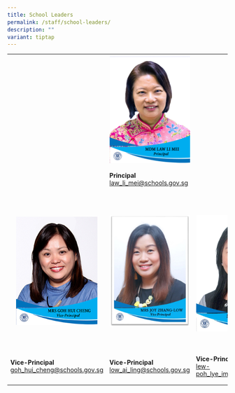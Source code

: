 ```yaml
---
title: School Leaders
permalink: /staff/school-leaders/
description: ""
variant: tiptap
---
```

<table><tbody><tr><td rowspan="1" colspan="1"><p></p></td><td rowspan="1" colspan="1"><div class="isomer-image-wrapper"><img style="margin: auto; outline: none; padding: 0px; border: none; clear: both; display: block; width: 186px; height: 247px;" height="auto" width="100%" alt="Mrs Daphne Yeoh.jpg" src="/images/MDM_LAW_LI_MEI___P.jpg"></div></td><td rowspan="1" colspan="1"><p></p></td></tr><tr><td rowspan="1" colspan="1"><p></p></td><td rowspan="1" colspan="1"><p><strong>Principal</strong><br><a href="mailto:law_li_mei@schools.gov.sg" rel="noopener noreferrer nofollow" target="">law_li_mei@schools.gov.sg</a></p></td><td rowspan="1" colspan="1"><p></p></td></tr><tr><td rowspan="1" colspan="1"><p><br></p><div class="isomer-image-wrapper"><img style="margin: auto; outline: none; padding: 0px; border: none; clear: both; display: block; width: 186px; height: 247px;" height="auto" width="100%" alt="Mrs Goh Hui Cheng.jpg" src="/images/Mrs%20Goh%20Hui%20Cheng.jpg"></div><p><br></p></td><td rowspan="1" colspan="1"><p><br></p><div class="isomer-image-wrapper"><img style="margin: auto; outline: none; padding: 0px; border: none; clear: both; display: block; width: 188px; height: 256px;" height="auto" width="100%" alt="Mrs Joy.jpg" src="/images/Mrs%20Joy.jpg"></div><p><br></p></td><td rowspan="1" colspan="1"><p></p><div class="isomer-image-wrapper"><img style="width: 100%" height="auto" width="100%" alt="" src="/images/MRS_LEW_POH_LYE_IMM___VP__resize_.jpg"></div></td></tr><tr><td rowspan="1" colspan="1"><p><strong>Vice-Principal</strong><br><a href="mailto:goh_hui_cheng@schools.gov.sg" rel="noopener noreferrer nofollow" target="">goh_hui_cheng@schools.gov.sg</a></p></td><td rowspan="1" colspan="1"><p><strong>Vice-Principal</strong><br><a href="mailto:low_ai_ling@schools.gov.sg" rel="noopener noreferrer nofollow" target="">low_ai_ling@schools.gov.sg</a><br></p></td><td rowspan="1" colspan="1"><p><strong>Vice-Principal (Admin)</strong><br><a href="mailto:low_ai_ling@schools.gov.sg" rel="noopener noreferrer nofollow" target="">lew-poh_lye_imm@schools.gov.sg</a></p></td></tr></tbody></table><p></p>